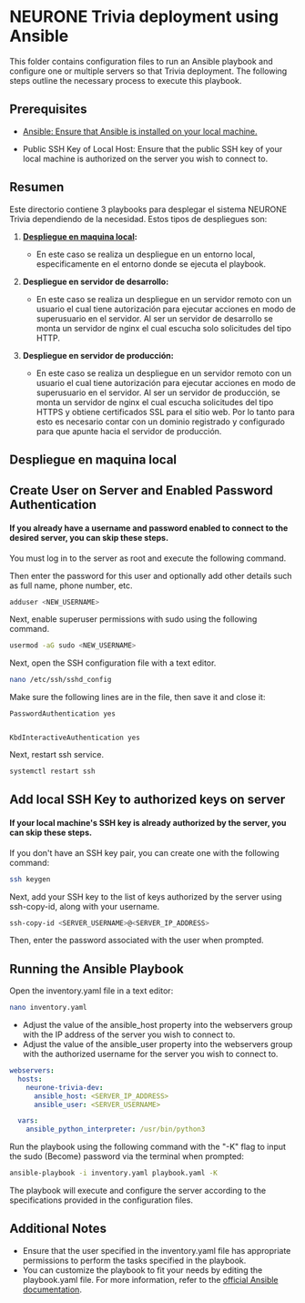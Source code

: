 # NEURONE Trivia deployment using Ansible
This folder contains configuration files to run an Ansible playbook and configure one or multiple servers so that Trivia deployment. The following steps outline the necessary process to execute this playbook.

## Prerequisites
* [Ansible: Ensure that Ansible is installed on your local machine.](https://docs.ansible.com/ansible/latest/installation_guide/index.html)

* Public SSH Key of Local Host: Ensure that the public SSH key of your local machine is authorized on the server you wish to connect to.

## Resumen
Este directorio contiene 3 playbooks para desplegar el sistema NEURONE Trivia dependiendo de la necesidad. Estos tipos de despliegues son:
1. **[Despliegue en maquina local](#despliegue-en-maquina-local):**
   - En este caso se realiza un despliegue en un entorno local, especificamente en el entorno donde se ejecuta el playbook.
     
2. **Despliegue en servidor de desarrollo:**
   - En este caso se realiza un despliegue en un servidor remoto con un usuario el cual tiene autorización para ejecutar acciones en modo de superusuario en el servidor. Al ser un servidor de desarrollo se monta un servidor de nginx el cual escucha solo solicitudes del tipo HTTP.
     
3. **Despliegue en servidor de producción:**
   - En este caso se realiza un despliegue en un servidor remoto con un usuario el cual tiene autorización para ejecutar acciones en modo de superusuario en el servidor. Al ser un servidor de producción, se monta un servidor de nginx el cual escucha solicitudes del tipo HTTPS y obtiene certificados SSL para el sitio web. Por lo tanto para esto es necesario contar con un dominio registrado y configurado para que apunte hacia el servidor de producción. 


## Despliegue en maquina local
















## Create User on Server and Enabled Password Authentication
#### If you already have a username and password enabled to connect to the desired server, you can skip these steps.

You must log in to the server as root and execute the following command. 

Then enter the password for this user and optionally add other details such as full name, phone number, etc.
```bash
adduser <NEW_USERNAME>
```

Next, enable superuser permissions with sudo using the following command.
```bash
usermod -aG sudo <NEW_USERNAME>
```

Next, open the SSH configuration file with a text editor.
```bash
nano /etc/ssh/sshd_config
```

Make sure the following lines are in the file, then save it and close it:
```hcl
PasswordAuthentication yes


KbdInteractiveAuthentication yes

```
Next, restart ssh service.
```bash
systemctl restart ssh
```

## Add local SSH Key to authorized keys on server
#### If your local machine's SSH key is already authorized by the server, you can skip these steps.  
If you don't have an SSH key pair, you can create one with the following command:
```bash
ssh keygen
```
Next, add your SSH key to the list of keys authorized by the server using ssh-copy-id, along with your username.

```bash
ssh-copy-id <SERVER_USERNAME>@<SERVER_IP_ADDRESS>
```
Then, enter the password associated with the user when prompted.


## Running the Ansible Playbook
Open the inventory.yaml file in a text editor:
```bash
nano inventory.yaml
```

- Adjust the value of the ansible_host property into the webservers group with the IP address of the server you wish to connect to.
- Adjust the value of the ansible_user property into the webservers group with the authorized username for the server you wish to connect to.
```yaml
webservers:
  hosts:
    neurone-trivia-dev:
      ansible_host: <SERVER_IP_ADDRESS>
      ansible_user: <SERVER_USERNAME>

  vars:
    ansible_python_interpreter: /usr/bin/python3
```
Run the playbook using the following command with the "-K" flag to input the sudo (Become) password via the terminal when prompted:
```bash
ansible-playbook -i inventory.yaml playbook.yaml -K
```
The playbook will execute and configure the server according to the specifications provided in the configuration files.

## Additional Notes

* Ensure that the user specified in the inventory.yaml file has appropriate permissions to perform the tasks specified in the playbook.
* You can customize the playbook to fit your needs by editing the playbook.yaml file. For more information, refer to the [official Ansible documentation](https://docs.ansible.com/).
